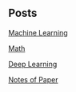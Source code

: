 ## Posts

[Machine Learning](posts/ML/index.md)


[Math](posts/Math/index.md)

[Deep Learning](posts/Deep_Learning/index.md)

[Notes of Paper](posts\paper\index.md)
